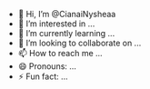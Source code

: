 - 👋 Hi, I’m @CianaiNysheaa
- 👀 I’m interested in ...
- 🌱 I’m currently learning ...
- 💞️ I’m looking to collaborate on ...
- 📫 How to reach me ...
- 😄 Pronouns: ...
- ⚡ Fun fact: ...

<!---
CianaiNysheaa/CianaiNysheaa is a ✨ special ✨ repository because its `README.md` (this file) appears on your GitHub profile.
You can click the Preview link to take a look at your changes.
--->
